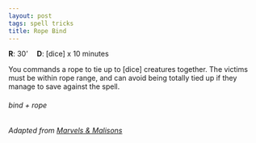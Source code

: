 ```yaml
---
layout: post
tags: spell tricks
title: Rope Bind
---
```

**R**: 30’ 		**D**: [dice] x 10 minutes

You commands a rope to tie up to [dice] creatures together. The victims must be within rope range, and can avoid being totally tied up if they manage to save against the spell.

###### bind + rope
###### Adapted from [Marvels & Malisons](https://www.drivethrurpg.com/product/211911/Marvels--Malisons)
